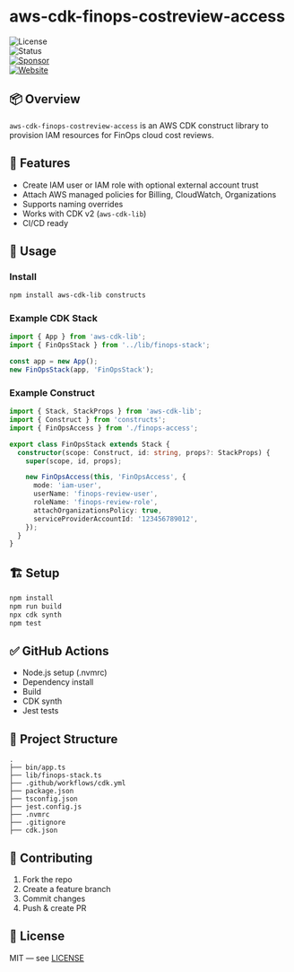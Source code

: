 # aws-cdk-finops-costreview-access

![License](https://img.shields.io/badge/license-MIT-brightgreen?logo=mit)  
![Status](https://img.shields.io/badge/status-active-brightgreen.svg?logo=git)  
[![Sponsor](https://img.shields.io/badge/sponsors-AlexanderWiechert-blue.svg?logo=github-sponsors)](https://github.com/sponsors/AlexanderWiechert/)  
[![Website](https://img.shields.io/badge/visit-elastic2ls.com-blue.svg?logo=github)](https://www.elastic2ls.com/)

## 📦 Overview

`aws-cdk-finops-costreview-access` is an AWS CDK construct library to provision IAM resources for FinOps cloud cost reviews.

## 🚀 Features

- Create IAM user or IAM role with optional external account trust
- Attach AWS managed policies for Billing, CloudWatch, Organizations
- Supports naming overrides
- Works with CDK v2 (`aws-cdk-lib`)
- CI/CD ready

## 📖 Usage

### Install

```bash
npm install aws-cdk-lib constructs
```

### Example CDK Stack

```ts
import { App } from 'aws-cdk-lib';
import { FinOpsStack } from '../lib/finops-stack';

const app = new App();
new FinOpsStack(app, 'FinOpsStack');
```

### Example Construct

```ts
import { Stack, StackProps } from 'aws-cdk-lib';
import { Construct } from 'constructs';
import { FinOpsAccess } from './finops-access';

export class FinOpsStack extends Stack {
  constructor(scope: Construct, id: string, props?: StackProps) {
    super(scope, id, props);

    new FinOpsAccess(this, 'FinOpsAccess', {
      mode: 'iam-user',
      userName: 'finops-review-user',
      roleName: 'finops-review-role',
      attachOrganizationsPolicy: true,
      serviceProviderAccountId: '123456789012',
    });
  }
}
```

## 🏗 Setup

```bash
npm install
npm run build
npx cdk synth
npm test
```

## ✅ GitHub Actions

- Node.js setup (.nvmrc)
- Dependency install
- Build
- CDK synth
- Jest tests

## 📂 Project Structure

```
.
├── bin/app.ts
├── lib/finops-stack.ts
├── .github/workflows/cdk.yml
├── package.json
├── tsconfig.json
├── jest.config.js
├── .nvmrc
├── .gitignore
├── cdk.json
```

## 💬 Contributing

1. Fork the repo
2. Create a feature branch
3. Commit changes
4. Push & create PR

## 📄 License

MIT — see [LICENSE](LICENSE)
